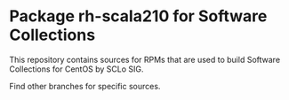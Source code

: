 # Package rh-scala210 for Software Collections

This repository contains sources for RPMs that are used
to build Software Collections for CentOS by SCLo SIG.

Find other branches for specific sources.
